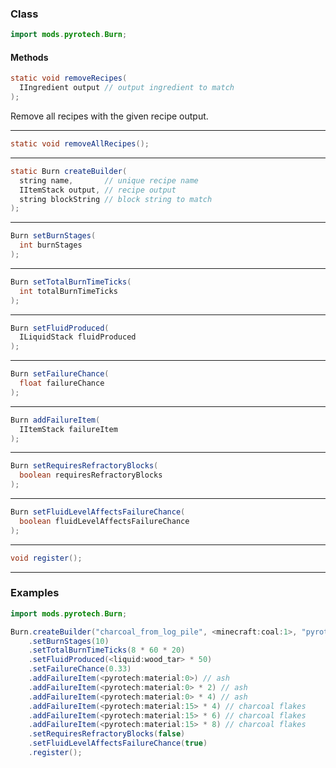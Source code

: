 
### Class

```java
import mods.pyrotech.Burn;
```

#### Methods

```java
static void removeRecipes(
  IIngredient output // output ingredient to match
);
```

Remove all recipes with the given recipe output.

---


```java
static void removeAllRecipes();
```


---


```java
static Burn createBuilder(
  string name,       // unique recipe name
  IItemStack output, // recipe output
  string blockString // block string to match
);
```


---

```java
Burn setBurnStages(
  int burnStages
);
```


---


```java
Burn setTotalBurnTimeTicks(
  int totalBurnTimeTicks
);
```


---


```java
Burn setFluidProduced(
  ILiquidStack fluidProduced
);
```


---


```java
Burn setFailureChance(
  float failureChance
);
```


---


```java
Burn addFailureItem(
  IItemStack failureItem
);
```


---


```java
Burn setRequiresRefractoryBlocks(
  boolean requiresRefractoryBlocks
);
```


---


```java
Burn setFluidLevelAffectsFailureChance(
  boolean fluidLevelAffectsFailureChance
);
```


---


```java
void register();
```


---


### Examples

```java
import mods.pyrotech.Burn;

Burn.createBuilder("charcoal_from_log_pile", <minecraft:coal:1>, "pyrotech:log_pile:*")
    .setBurnStages(10)
    .setTotalBurnTimeTicks(8 * 60 * 20)
    .setFluidProduced(<liquid:wood_tar> * 50)
    .setFailureChance(0.33)
    .addFailureItem(<pyrotech:material:0>) // ash
    .addFailureItem(<pyrotech:material:0> * 2) // ash
    .addFailureItem(<pyrotech:material:0> * 4) // ash
    .addFailureItem(<pyrotech:material:15> * 4) // charcoal flakes
    .addFailureItem(<pyrotech:material:15> * 6) // charcoal flakes
    .addFailureItem(<pyrotech:material:15> * 8) // charcoal flakes
    .setRequiresRefractoryBlocks(false)
    .setFluidLevelAffectsFailureChance(true)
    .register();
```
